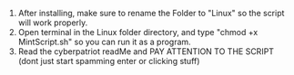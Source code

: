1. After installing, make sure to rename the Folder to "Linux" so the script will work properly.
2. Open terminal in the Linux folder directory, and type "chmod +x MintScript.sh" so you can run it as a program.
3. Read the cyberpatriot readMe and PAY ATTENTION TO THE SCRIPT (dont just start spamming enter or clicking stuff)